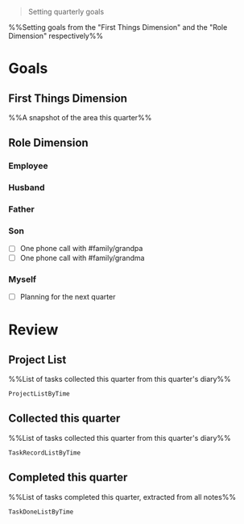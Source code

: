 > Setting quarterly goals

%%Setting goals from the "First Things Dimension" and the "Role Dimension" respectively%%

# Goals

## First Things Dimension
%%A snapshot of the area this quarter%%


## Role Dimension
### Employee
### Husband
### Father
### Son
- [ ] One phone call with #family/grandpa
- [ ] One phone call with #family/grandma
### Myself
- [ ] Planning for the next quarter

# Review
## Project List
%%List of tasks collected this quarter from this quarter's diary%%
```PeriodicPARA
ProjectListByTime
```

## Collected this quarter
%%List of tasks collected this quarter from this quarter's diary%%
```PeriodicPARA
TaskRecordListByTime
```

## Completed this quarter
%%List of tasks completed this quarter, extracted from all notes%%
```PeriodicPARA
TaskDoneListByTime
```
